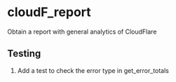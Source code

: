 # cloudF_report

Obtain a report with general analytics of CloudFlare

## Testing

1. Add a test to check the error type in get_error_totals
